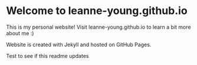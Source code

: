 # Welcome to leanne-young.github.io

This is my personal website! Visit leanne-young.github.io to learn a bit more about me :)

Website is created with Jekyll and hosted on GitHub Pages.

Test to see if this readme updates

